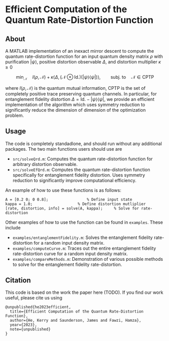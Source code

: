 # Efficient Computation of the Quantum Rate-Distortion Function 

## About

A MATLAB implementation of an inexact mirror descent to compute the quantum rate-distortion function for an input quantum density matrix $\rho$ with purification $|\psi\rangle$, positive distortion observable $\Delta$, and distortion multiplier $\kappa\geq0$

$$\min_{\mathcal{N}} \quad I(\rho, \mathcal{N}) + \kappa \langle \Delta , (\mathcal{N} \otimes \text{Id.})(|\psi\rangle\langle\psi|) \rangle, \qquad \text{subj. to} \quad \mathcal{N}\in\mathsf{CPTP}$$

where $I(\rho, \mathcal{N})$ is the quantum mutual information, $\mathsf{CPTP}$ is the set of completely positive trace preserving quantum channels. In particular, for entanglement fidelity distortion $\Delta=\text{Id.} - |\psi\rangle\langle\psi|$, we provide an efficient implementation of the algorithm which uses symmetry reduction to significantly reduce the dimension of dimension of the optimization problem.


## Usage

The code is completely standadlone, and should run without any additional packages. The two main functions users should use are

- `src/solveQrd.m`: Computes the quantum rate-distortion function for arbitrary distortion observable.
- `src/solveEfQrd.m`: Computes the quantum rate-distortion function specifically for entanglement fidelity distortion. Uses symmetry reduction to significantly improve computational efficiency.

An example of how to use these functions is as follows:

	A = [0.2 0; 0 0.8]; 				% Define input state
	kappa = 1.0;					% Define distortion mutliplier
	[rate, distortion, info] = solve(A, kappa); 	% Solve for rate-distortion
	
Other examples of how to use the function can be found in `examples`. These include

- `examples/entanglementFidelity.m`: Solves the entanglement fidelity rate-distortion for a random input density matrix.
- `examples/computeCurve.m`: Traces out the entire entanglement fidelity rate-distortion curve for a random input density matrix.
- `examples/compareMethods.m`: Demonstration of various possible methods to solve for the entanglement fidelity rate-distortion.


## Citation

This code is based on the work the paper here (TODO). If you find our work useful, please cite us using

	@unpublished{he2023efficient,
	  title={Efficient Computation of the Quantum Rate-Distortion Function},
	  author={He, Kerry and Saunderson, James and Fawzi, Hamza},
	  year={2023},
	  note={unpublished}
	}
